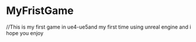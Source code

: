 # MyFristGame
//This is my first game in ue4-ue5and my first time using unreal engine  and  i hope you enjoy
